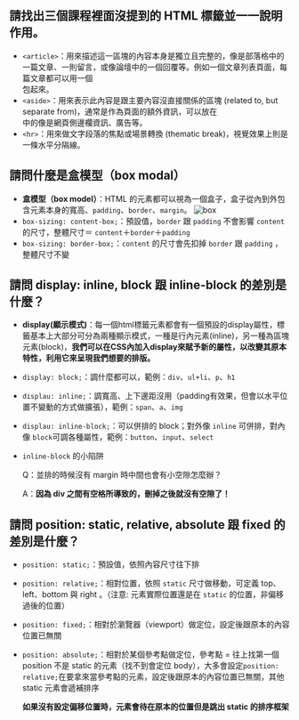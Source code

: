 ## 請找出三個課程裡面沒提到的 HTML 標籤並一一說明作用。
- `<article>`：用來描述這一區塊的內容本身是獨立且完整的，像是部落格中的一篇文章、一則留言，或像論壇中的一個回覆等。例如一個文章列表頁面，每篇文章都可以用一個 <article> 包起來。
- `<aside>`：用來表示此內容是跟主要內容沒直接關係的區塊 (related to, but separate from)，通常是作為頁面的額外資訊，可以放在 <aside> 中的像是網頁側邊欄資訊、廣告等。
- `<hr>`：用來做文字段落的焦點或場景轉換 (thematic break)，視覺效果上則是一條水平分隔線。

## 請問什麼是盒模型（box modal）
- **盒模型（box model）**：HTML 的元素都可以視為一個盒子，盒子從內到外包含元素本身的寬高、`padding`、`border`、`margin`。
![box](https://i.imgur.com/sNfo46v.png)
- `box-sizing: content-box;`：預設值，`border` 跟 `padding` 不會影響 `content` 的尺寸，整體尺寸＝ `content`＋`border`＋`padding`
- `box-sizing: border-box;`：`content`  的尺寸會先扣掉 `border` 跟 `padding` ，整體尺寸不變

## 請問 display: inline, block 跟 inline-block 的差別是什麼？
- **display(顯示模式)**：每一個html標籤元素都會有一個預設的display屬性，標籤基本上大部分可分為兩種顯示模式，一種是行內元素(inline)，另一種為區塊元素(block)，**我們可以在CSS內加入display來賦予新的屬性，以改變其原本特性，利用它來呈現我們想要的排版。**
- `display: block;`：調什麼都可以，範例：`div`、`ul+li`、`p`、`h1`
- `displau: inline;`：調寬高、上下邊距沒用（padding有效果，但會以水平位置不變動的方式做擴張），範例：`span`、`a`、`img`
- `displau: inline-block;`：可以併排的 block；對外像 `inline` 可併排，對內像 `block`可調各種屬性，範例：`button`、`input`、`select`
- `inline-block` 的小陷阱

    Q：並排的時候沒有 margin 時中間也會有小空隙怎麼辦？

    A：**因為 div 之間有空格所導致的，刪掉之後就沒有空隙了！**

## 請問 position: static, relative, absolute 跟 fixed 的差別是什麼？
- `position: static;`：預設值，依照內容尺寸往下排
- `position: relative;`：相對位置，依照 `static` 尺寸做移動，可定義 top、left、bottom 與 right 。（注意: 元素實際位置還是在 `static` 的位置，非偏移過後的位置）
- `position: fixed;`：相對於瀏覽器（viewport）做定位，設定後跟原本的內容位置已無關
- `position: absolute;`：相對於某個參考點做定位，參考點 = 往上找第一個 position 不是 static 的元素（找不到會定位 body），大多會設定`position: relative;`在要拿來當參考點的元素，設定後跟原本的內容位置已無關，其他 static 元素會遞補排序

    **如果沒有設定偏移位置時，元素會待在原本的位置但是跳出 static 的排序框架**
